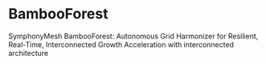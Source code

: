 # BambooForest
SymphonyMesh BambooForest: Autonomous Grid Harmonizer for Resilient, Real-Time, Interconnected Growth Acceleration with interconnected architecture
